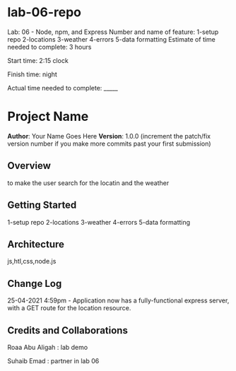 # lab-06-repo
Lab: 06 - Node, npm, and Express
Number and name of feature: 1-setup repo 2-locations 3-weather 4-errors 5-data formatting
Estimate of time needed to complete: 3 hours

Start time: 2:15 clock

Finish time: night

Actual time needed to complete: _____

# Project Name

**Author**: Your Name Goes Here
**Version**: 1.0.0 (increment the patch/fix version number if you make more commits past your first submission)

## Overview
to make the user search for the locatin and the weather

## Getting Started
1-setup repo 2-locations 3-weather 4-errors 5-data formatting

## Architecture
js,htl,css,node.js

## Change Log


25-04-2021 4:59pm - Application now has a fully-functional express server, with a GET route for the location resource.

## Credits and Collaborations

Roaa Abu Aligah : lab demo 

Suhaib Emad : partner in lab 06
